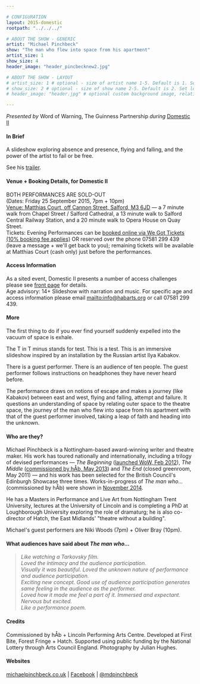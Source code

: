 ```yaml
---

# CONFIGURATION
layout: 2015-domestic
rootpath: "../../../"

# ABOUT THE SHOW - GENERIC
artist: "Michael Pinchbeck"
show: "The man who flew into space from his apartment"
artist_size: 1
show_size: 4
header_image: "header_pincbecknew2.jpg"

# ABOUT THE SHOW - LAYOUT
# artist_size: 1 # optional - size of artist name 1-5. Default is 1. Set longer names to lower values
# show_size: 2 # optional - size of show name 2-5. Default is 2. Set longer names to lower values
# header_image: "header.jpg" # optional custom background image, relative to current page

---
```

*Presented by* Word of Warning, The Guinness Partnership *during* [Domestic II](/archive/2015-domestic)          
         
#### In Brief                      
A slideshow exploring absence and presence, flying and falling, and the power of the artist to fail or be free.      
         
See his [trailer](http://vimeo.com/139682403).          
         
#### Venue + Booking Details, for Domestic II        
BOTH PERFORMANCES ARE SOLD-OUT           
(Dates: Friday 25 September 2015, 7pm + 10pm)                 
[Venue: Matthias Court, off Cannon Street, Salford, M3 6JD](http://bit.ly/domesticTWO) — a 7 minute walk from Chapel Street / Salford Cathedral, a 13 minute walk to Salford Central Railway Station, and a 20 minute walk to Opera House on Quay Street.            
Tickets: Evening Performances can be [booked online via We Got Tickets (10% booking fee applies)](http://www.wegottickets.com/wordofwarning) OR reserved over the phone 07581 299 439 (leave a message + we'll get back to you); remaining tickets will be available at Matthias Court (cash only) just before the performances.
         
#### Access Information      
As a sited event, Domestic II presents a number of access challenges please see [front page](/archive/2015-domestic) for details.    
Age advisory: 14+ Slideshow with narration and music. For specific age and access information please email <mailto:info@habarts.org> or call 07581 299 439.       
        
#### More   
The first thing to do if you ever find yourself suddenly expelled into the vacuum of space is exhale.    

The T in T minus stands for test. This is a test. This is an immersive slideshow inspired by an installation by the Russian artist Ilya Kabakov.    

There is a guest performer. There is an audience of ten people. The guest performer follows instructions on headphones they have never heard before.

The performance draws on notions of escape and makes a journey (like Kabakov) between east and west, flying and falling, attempt and failure. It questions an understanding of space by relating outer space to the theatre space, the journey of the man who flew into space from his apartment with that of the guest performer involved, taking a leap of faith and heading into the unknown.        
        
#### Who are they?       
Michael Pinchbeck is a Nottingham-based award-winning writer and theatre maker. His work has toured nationally and internationally, including a trilogy of devised performances — *The Beginning* ([launched WoW, Feb 2012](http://wordofwarning.posthaven.com/warnmcr-that-was-the-beginning-now-for-more)), *The Middle* ([commissioned by hÅb, May 2013](/archive/2013-springsummer/pinchbeckghelani)) and *The End* (closed greenroom, May 2011) — and his work has been selected for the British Council's Edinburgh Showcase three times. Works-in-progress of *The man who…* (commissioned by hÅb) were shown in [November 2014](/archive/2014-autumnwinter/pinchbeck).          
         
He has a Masters in Performance and Live Art from Nottingham Trent University, lectures at the University of Lincoln and is completing a PhD at Loughborough University exploring the role of dramaturg; he is also co-director of Hatch, the East Midlands' "theatre without a building".        
         
Michael's guest performers are Niki Woods (7pm) + Oliver Bray (10pm).         
        
#### What audiences have said about *The man who…*                                           
>*Like watching a Tarkovsky film.*    
>*Loved the intimacy and the audience participation.*     
>*Visually it was beautiful. Loved the unknown nature of performance and audience participation.*    
>*Exciting new concept. Good use of audience participation generates same feeling in the audience as the performer.*     
>*Loved how it made me feel a part of it. Immersed and expectant. Nervous but excited.*       
>*Like a performance poem.*       

#### Credits         
Commissioned by hÅb + Lincoln Performing Arts Centre. Developed at First Bite, Forest Fringe + Hatch. Supported using public funding by the National Lottery through Arts Council England. Photography by Julian Hughes.          
        
#### Websites
[michaelpinchbeck.co.uk](http://www.michaelpinchbeck.co.uk) | [Facebook](http://www.facebook.com/mdpinchbeck) | [@mdpinchbeck](http://www.twitter.com/mdpinchbeck)
